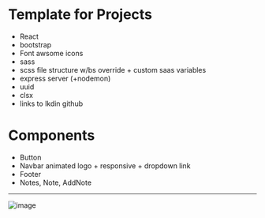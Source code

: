 # Template for Projects

- React
- bootstrap
- Font awsome icons
- sass
-   scss file structure w/bs override  + custom saas variables
- express server (+nodemon)
- uuid
- clsx
- links to lkdin github

# Components
- Button
- Navbar animated logo + responsive + dropdown link
- Footer
- Notes, Note, AddNote

---- 

![image](https://user-images.githubusercontent.com/99029880/220377780-c0c706f3-6a1f-44f6-8eb1-70b405f08861.png)
